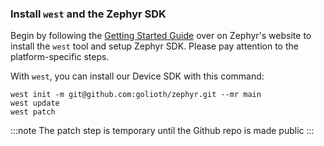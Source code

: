 ### Install `west` and the Zephyr SDK

Begin by following the [Getting Started Guide](https://docs.zephyrproject.org/latest/getting_started/index.html) over on Zephyr's website to install the `west` tool and setup Zephyr SDK. Please pay attention to the platform-specific steps.

With `west`, you can install our Device SDK with this command:

```
west init -m git@github.com:golioth/zephyr.git --mr main
west update
west patch
```

:::note
The patch step is temporary until the Github repo is made public
:::

